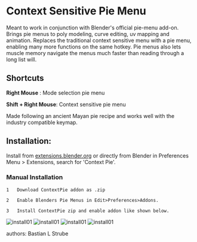 # Context Sensitive Pie Menu
Meant to work in conjunction with Blender's official pie-menu add-on.
Brings pie menus to poly modeling, curve editing, uv mapping and animation.
Replaces the traditional context sensitive menu with a pie menu, enabling many more functions on the same hotkey. Pie menus also lets muscle memory navigate the menus much faster than reading through a long list will. 

## Shortcuts
**Right Mouse** :                    Mode selection pie menu

**Shift + Right Mouse**:        Context sensitive pie menu

Made following an ancient Mayan pie recipe and works well with the industry compatible keymap.


## Installation:

Install from [extensions.blender.org](https://extensions.blender.org/add-ons/contextpie/) or directly from Blender in Preferences Menu > Extensions, search for 'Context Pie'.




### Manual Installation

    1   Download ContextPie addon as .zip
    
    2   Enable Blenders Pie Menus in Edit>Preferences>Addons.
    
    3   Install ContextPie zip and enable addon like shown below.

![install01](https://github.com/bastianlstrube/ContextPie/blob/main/docs/ContextPie_Tutorial01.png?raw=true)
![install01](https://github.com/bastianlstrube/ContextPie/blob/main/docs/ContextPie_Tutorial02.png?raw=true)
![install01](https://github.com/bastianlstrube/ContextPie/blob/main/docs/ContextPie_Tutorial03.png?raw=true)
![install01](https://github.com/bastianlstrube/ContextPie/blob/main/docs/ContextPie_Tutorial04.png?raw=true)



authors:		Bastian L Strube

